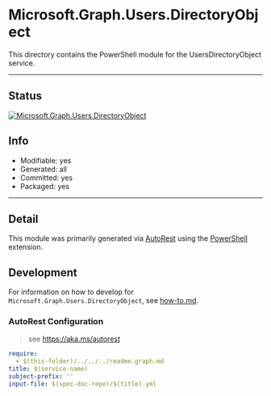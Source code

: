<!-- region Generated -->
# Microsoft.Graph.Users.DirectoryObject
This directory contains the PowerShell module for the UsersDirectoryObject service.

---
## Status
[![Microsoft.Graph.Users.DirectoryObject](https://img.shields.io/powershellgallery/v/Microsoft.Graph.Users.DirectoryObject.svg?style=flat-square&label=Microsoft.Graph.Users.DirectoryObject "Microsoft.Graph.Users.DirectoryObject")](https://www.powershellgallery.com/packages/Microsoft.Graph.Users.DirectoryObject/)

## Info
- Modifiable: yes
- Generated: all
- Committed: yes
- Packaged: yes

---
## Detail
This module was primarily generated via [AutoRest](https://github.com/Azure/autorest) using the [PowerShell](https://github.com/Azure/autorest.powershell) extension.

## Development
For information on how to develop for `Microsoft.Graph.Users.DirectoryObject`, see [how-to.md](how-to.md).
<!-- endregion -->

### AutoRest Configuration

> see https://aka.ms/autorest

``` yaml
require:
  - $(this-folder)/../../../readme.graph.md
title: $(service-name)
subject-prefix: ''
input-file: $(spec-doc-repo)/$(title).yml
```
